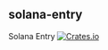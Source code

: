 solana-entry
----------
Solana Entry
[![Crates.io](https://img.shields.io/crates/v/solana-entry.svg)](https://crates.io/crates/solana-entry)